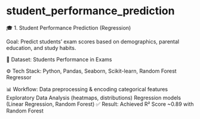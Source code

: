# student_performance_prediction
🎓 1. Student Performance Prediction (Regression)

Goal: Predict students’ exam scores based on demographics, parental education, and study habits.

📌 Dataset: Students Performance in Exams

⚙️ Tech Stack: Python, Pandas, Seaborn, Scikit-learn, Random Forest Regressor

📊 Workflow:
Data preprocessing & encoding categorical features
Exploratory Data Analysis (heatmaps, distributions)
Regression models (Linear Regression, Random Forest)
✅ Result: Achieved R² Score ~0.89 with Random Forest
